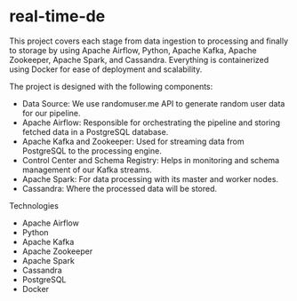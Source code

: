 # real-time-de

This project covers each stage from data ingestion to processing and finally to storage by using Apache Airflow, Python, Apache Kafka, Apache Zookeeper, Apache Spark, and Cassandra. Everything is containerized using Docker for ease of deployment and scalability.

The project is designed with the following components:

- Data Source: We use randomuser.me API to generate random user data for our pipeline.
- Apache Airflow: Responsible for orchestrating the pipeline and storing fetched data in a PostgreSQL database.
- Apache Kafka and Zookeeper: Used for streaming data from PostgreSQL to the processing engine.
- Control Center and Schema Registry: Helps in monitoring and schema management of our Kafka streams.
- Apache Spark: For data processing with its master and worker nodes.
- Cassandra: Where the processed data will be stored.

Technologies
- Apache Airflow
- Python
- Apache Kafka
- Apache Zookeeper
- Apache Spark
- Cassandra
- PostgreSQL
- Docker
